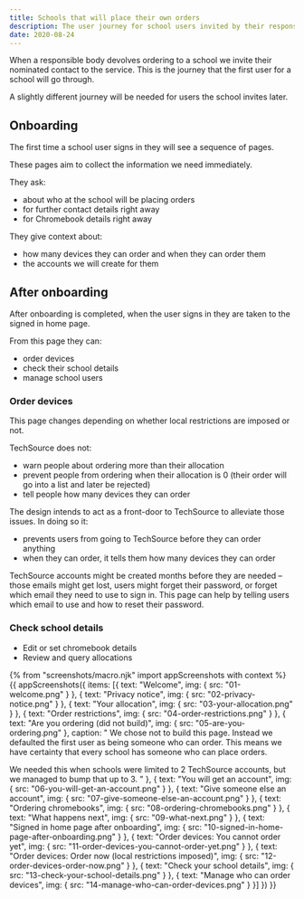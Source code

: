 ```yaml
---
title: Schools that will place their own orders
description: The user journey for school users invited by their responsible body
date: 2020-08-24
---
```


When a responsible body devolves ordering to a school we invite their nominated contact to the service. This is the journey that the first user for a school will go through.

A slightly different journey will be needed for users the school invites later.

## Onboarding

The first time a school user signs in they will see a sequence of pages.

These pages aim to collect the information we need immediately.

They ask:

- about who at the school will be placing orders
- for further contact details right away
- for Chromebook details right away

They give context about:

- how many devices they can order and when they can order them
- the accounts we will create for them

## After onboarding

After onboarding is completed, when the user signs in they are taken to the signed in home page.

From this page they can:

- order devices
- check their school details
- manage school users

### Order devices

This page changes depending on whether local restrictions are imposed or not.

TechSource does not:
- warn people about ordering more than their allocation
- prevent people from ordering when their allocation is 0 (their order will go into a list and later be rejected)
- tell people how many devices they can order

The design intends to act as a front-door to TechSource to alleviate those issues. In doing so it:

- prevents users from going to TechSource before they can order anything
- when they can order, it tells them how many devices they can order

TechSource accounts might be created months before they are needed – those emails might get lost, users might forget their password, or forget which email they need to use to sign in. This page can help by telling users which email to use and how to reset their password.

### Check school details

- Edit or set chromebook details
- Review and query allocations

{% from "screenshots/macro.njk" import appScreenshots with context %}
{{ appScreenshots({
  items: [{
      text: "Welcome",
      img: { src: "01-welcome.png" }
    }, {
      text: "Privacy notice",
      img: { src: "02-privacy-notice.png" }
    }, {
      text: "Your allocation",
      img: { src: "03-your-allocation.png" }
    }, {
      text: "Order restrictions",
      img: { src: "04-order-restrictions.png" }
    }, {
      text: "Are you ordering (did not build)",
      img: { src: "05-are-you-ordering.png" },
      caption: "
We chose not to build this page. Instead we defaulted the first user as being someone who can order. This means we have certainty that every school has someone who can place orders.

We needed this when schools were limited to 2 TechSource accounts, but we managed to bump that up to 3.
      "
    }, {
      text: "You will get an account",
      img: { src: "06-you-will-get-an-account.png" }
    }, {
      text: "Give someone else an account",
      img: { src: "07-give-someone-else-an-account.png" }
    }, {
      text: "Ordering chromebooks",
      img: { src: "08-ordering-chromebooks.png" }
    }, {
      text: "What happens next",
      img: { src: "09-what-next.png" }
    }, {
      text: "Signed in home page after onboarding",
      img: { src: "10-signed-in-home-page-after-onboarding.png" }
    }, {
      text: "Order devices: You cannot order yet",
      img: { src: "11-order-devices-you-cannot-order-yet.png" }
    }, {
      text: "Order devices: Order now (local restrictions imposed)",
      img: { src: "12-order-devices-order-now.png" }
    }, {
      text: "Check your school details",
      img: { src: "13-check-your-school-details.png" }
    }, {
      text: "Manage who can order devices",
      img: { src: "14-manage-who-can-order-devices.png" }
    }]
}) }}
